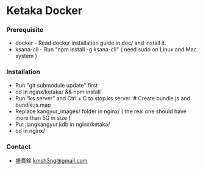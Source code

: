 # Ketaka Docker #

### Prerequisite ###
* docker - Read docker installation guide in doc/ and install it.
* ksana-cli - Run "npm install -g ksana-cli" ( need sudo on Linux and Mac system )

### Installation ###

* Run "git submodule update" first
* cd in nginx/ketaka/ && npm install
* Run "ks server" and Ctrl + C to stop ks server. # Create bundle.js and bundle.js.map
* Replace kangyur\_images/ folder in nginx/ ( the real one should have more than 5G in size )
* Put jiangkangyur.kdb in nginx/ketaka/
* cd in nginx/


### Contact ###
* 盛貫銘 kmsh3ng@gmail.com
